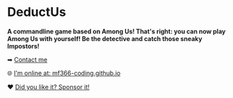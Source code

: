 # DeductUs
**A commandline game based on Among Us! That's right: you can now play Among Us with yourself! Be the detective and catch those sneaky Impostors!**

➡ [Contact me](real_mf366@yahoo.com)

🌐 [I'm online at: mf366-coding.github.io](mf366-coding.github.io)

❤ [Did you like it? Sponsor it!](https://buymeacoffee.com/mf366)
